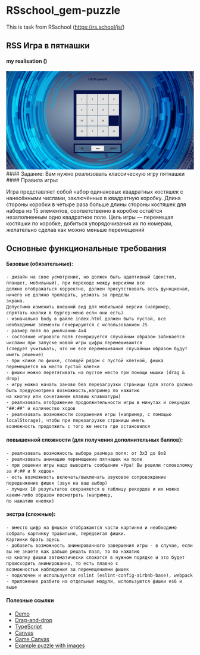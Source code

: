 # RSschool_gem-puzzle
This is task from RSschool (https://rs.school/js/)

## RSS Игра в пятнашки
#### my realisation ()
<img src="./assets/image.jpg" width=100% height=40%>
#### Задание:
Вам нужно реализовать классическую игру пятнашки
#### Правила игры:

Игра представляет собой набор одинаковых квадратных костяшек с нанесёнными числами, заключённых в квадратную коробку. 
Длина стороны коробки в четыре раза больше длины 
стороны костяшек для набора из 15 элементов, соответственно в коробке остаётся незаполненным одно квадратное поле. Цель игры — перемещая костяшки по коробке, добиться 
упорядочивания их по номерам, желательно сделав как можно меньше перемещений

## Основные функциональные требования

#### Базовые (обязательные):

    - дизайн на свое усмотрение, но должен быть адаптивный (декстоп, планшет, мобильный), при переходе между версиями все 
    должно отображаться корректно, должен присутствовать весь функционал, ничего не должно пропадать, уезжать за пределы 
    экрана. 
    Допустимо изменить внешний вид для мобильной версии (например, спрятать кнопки в бургер-меню если они есть)
    - изначально body в файле index.html должен быть пустой, все необходимые элементы генерируются с использованием JS
    - размер поля по умолчанию 4х4
    - состояние игрового поля генерируется случайным образом забивается числами при запуске новой игры цифры перемешиваются 
    (следует учитывать, что не все перемешивания случайным образом будут иметь решение)
    - при клике по фишке, стоящей рядом с пустой клеткой, фишка перемещается на место пустой клетки
    - фишки можно перетягивать на пустое место при помощи мышки (drag & drop)
    - игру можно начать заново без перезагрузки страницы (для этого должна быть предусмотрена возможность,например по нажатию 
    на кнопку или сочетанием клавиш клавиатуры)
    - реализовать отображение продолжительности игры в минутах и секундах "##:##" и количество ходов
    - реализовать возможности сохранения игры (например, с помощью localStorage), чтобы при перезагрузке страницы иметь 
    возможность продолжить с того же места где остановился

#### повышенной сложности (для получения дополнительных баллов):

    - реализовать возможность выбора размера поля: от 3х3 до 8х8
    - реализовать анимацию перемещение пятнашек на поле
    - при решении игры надо выводить сообщение «Ура! Вы решили головоломку за #:## и N ходов»
    - есть возможность включать/выключать звуковое сопровождение передвижение фишек (звук на ваш выбор)
    - лучших 10 результатов сохраняется в таблицу рекордов и их можно каким-либо образом посмотреть (например, 
    по нажатию кнопки)

#### экстра (сложные):

    - вместо цифр на фишках отображаются части картинки и необходимо собрать картинку правильно, передвигая фишки. 
    Картинки брать здесь
    - добавить возможность анимированного завершения игры - в случае, если вы не знаете как дальше решать пазл, то по нажатию
    на кнопку фишки автоматически сложатся в нужном порядке и это будет происходить анимированно, то есть плавно с
    возможностью наблюдения за перемещениями фишек
    - подключен и используется eslint (eslint-config-airbnb-base), webpack
    - приложение разбито на отдельные модули, используются фишки es6 и выше

#### Полезные ссылки

- [Demo](https://xmelsky-gem-puzzle.netlify.app/)
- [Drag-and-drop](https://learn.javascript.ru/mouse-drag-and-drop)
- [TypeScript](https://www.typescriptlang.org/)
- [Canvas](https://developer.mozilla.org/en/docs/Web/API/Canvas_API/Tutorial)
- [Game Canvas](https://www.w3schools.com/graphics/game_canvas.asp)
- [Example puzzle with images](https://youtu.be/PUEll8nfo0Q)
